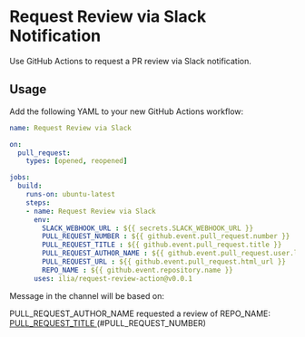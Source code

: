 # Request Review via Slack Notification
Use GitHub Actions to request a PR review via Slack notification.

## Usage
Add the following YAML to your new GitHub Actions workflow:

```yaml
name: Request Review via Slack

on:
  pull_request:
    types: [opened, reopened]

jobs:
  build:
    runs-on: ubuntu-latest
    steps:
    - name: Request Review via Slack
      env: 
        SLACK_WEBHOOK_URL : ${{ secrets.SLACK_WEBHOOK_URL }}
        PULL_REQUEST_NUMBER : ${{ github.event.pull_request.number }}
        PULL_REQUEST_TITLE : ${{ github.event.pull_request.title }}
        PULL_REQUEST_AUTHOR_NAME : ${{ github.event.pull_request.user.login }}
        PULL_REQUEST_URL : ${{ github.event.pull_request.html_url }}
        REPO_NAME : ${{ github.event.repository.name }}
      uses: ilia/request-review-action@v0.0.1
```

Message in the channel will be based on:

PULL_REQUEST_AUTHOR_NAME requested a review of REPO_NAME:<a href="PULL_REQUEST_URL"> PULL_REQUEST_TITLE </a> (#PULL_REQUEST_NUMBER)